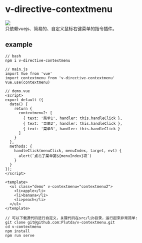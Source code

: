 # v-directive-contextmenu

![](https://img.shields.io/static/v1?label=Vue2.x&message=80%&color=green)<br/>
只依赖vuejs、简易的、自定义鼠标右键菜单的指令插件。 <br/>

## example
```
// bash
npm i v-directive-contextmenu

// main.js
import Vue from 'vue'
import contextmenu from 'v-directive-contextmenu'
Vue.use(contextmenu)
```

```
// demo.vue
<script>
export default ({
  data() {
    return {
      contextmenu2: [
        { text: '菜单1', handler: this.handleClick },
        { text: '菜单2', handler: this.handleClick },
        { text: '菜单3', handler: this.handleClick }
      ]
    }
  },
  methods: {
    handleClick(menuClick, menuIndex, target, evt) {
      alert(`点击了菜单第${menuIndex}项`)
    }
  }
});
</script>

<template>
  <ul class="demo" v-contextmenu="contextmenu2">
    <li>apple</li>
    <li>banana</li>
    <li>peach</li>
  </ul>
</template>

```

```
// 可以下载源代码进行自定义，关键代码在src/lib目录，运行起来非常简单:
git clone git@github.com:Plutda/v-contextmenu.git
cd v-contextmenu
npm install
npm run serve
```